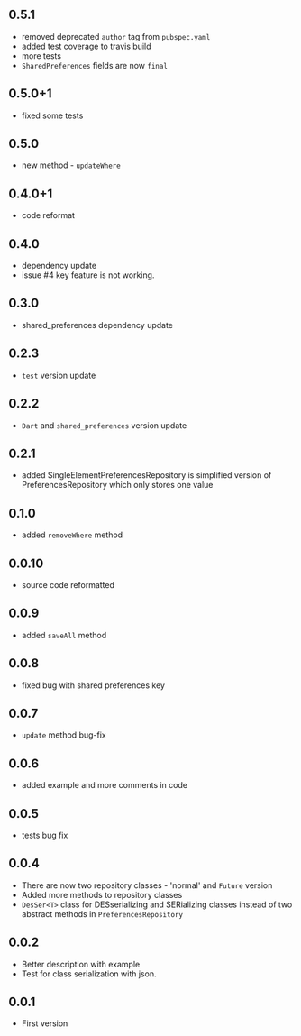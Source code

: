 ## 0.5.1
* removed deprecated `author` tag from `pubspec.yaml`
* added test coverage to travis build
* more tests
* `SharedPreferences` fields are now `final`

## 0.5.0+1
* fixed some tests

## 0.5.0
* new method - `updateWhere`

## 0.4.0+1
* code reformat

## 0.4.0
* dependency update
* issue #4 key feature is not working.

## 0.3.0
* shared_preferences dependency update

## 0.2.3
* `test` version update

## 0.2.2
* `Dart` and `shared_preferences` version update

## 0.2.1
* added SingleElementPreferencesRepository is simplified version of PreferencesRepository 
which only stores one value

## 0.1.0
* added `removeWhere` method

## 0.0.10
* source code reformatted

## 0.0.9
* added `saveAll` method 

## 0.0.8
* fixed bug with shared preferences key

## 0.0.7
* `update` method bug-fix

## 0.0.6
* added example and more comments in code

## 0.0.5
* tests bug fix

## 0.0.4
* There are now two repository classes - 'normal' and `Future` version
* Added more methods to repository classes
* `DesSer<T>` class for DESserializing and SERializing classes instead of two abstract methods in `PreferencesRepository`

## 0.0.2
* Better description with example
* Test for class serialization with json.

## 0.0.1

* First version
